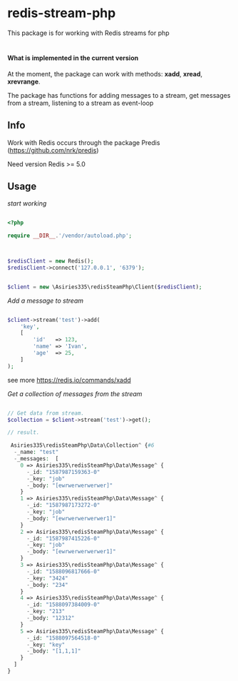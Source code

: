 # redis-stream-php
This package is for working with Redis streams for php

#
#### **What is implemented in the current version**

At the moment, the package can work with methods: **xadd**, **xread**, **xrevrange**.

The package has functions for adding messages to a stream,
get messages from a stream, 
listening to a stream as event-loop

## Info

Work with Redis occurs through the package Predis
(https://github.com/nrk/predis)

Need version Redis >= 5.0

## Usage

_start working_
```php

<?php

require __DIR__.'/vendor/autoload.php';



$redisClient = new Redis();
$redisClient->connect('127.0.0.1', '6379');


$client = new \Asiries335\redisSteamPhp\Client($redisClient);
```

_Add a message to stream_

```php

$client->stream('test')->add(
    'key',
    [
        'id'   => 123,
        'name' => 'Ivan',
        'age'  => 25,
    ]
);
```

see more https://redis.io/commands/xadd

_Get a collection of messages from the stream_

```php

// Get data from stream.
$collection = $client->stream('test')->get();

// result.

 Asiries335\redisSteamPhp\Data\Collection^ {#6
  -_name: "test"
  -_messages:  [
    0 => Asiries335\redisSteamPhp\Data\Message^ {
      -_id: "1587987159363-0"
      -_key: "job"
      -_body: "[ewrwerwerwerwer]"
    }
    1 => Asiries335\redisSteamPhp\Data\Message^ {
      -_id: "1587987173272-0"
      -_key: "job"
      -_body: "[ewrwerwerwerwer1]"
    }
    2 => Asiries335\redisSteamPhp\Data\Message^ {
      -_id: "1587987415226-0"
      -_key: "job"
      -_body: "[ewrwerwerwerwer1]"
    }
    3 => Asiries335\redisSteamPhp\Data\Message^ {
      -_id: "1588096817666-0"
      -_key: "3424"
      -_body: "234"
    }
    4 => Asiries335\redisSteamPhp\Data\Message^ {
      -_id: "1588097384009-0"
      -_key: "213"
      -_body: "12312"
    }
    5 => Asiries335\redisSteamPhp\Data\Message^ {
      -_id: "1588097564518-0"
      -_key: "key"
      -_body: "[1,1,1]"
    }
  ]
}


```

